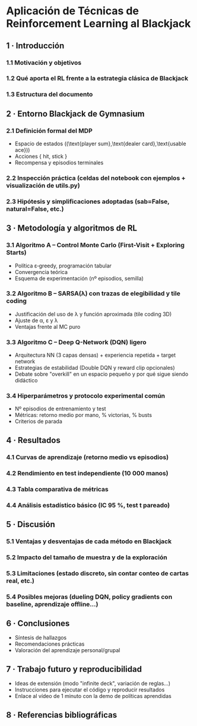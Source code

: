 # Aplicación de Técnicas de Reinforcement Learning al Blackjack

## 1 · Introducción

### 1.1 Motivación y objetivos

### 1.2 Qué aporta el RL frente a la estrategia clásica de Blackjack

### 1.3 Estructura del documento

## 2 · Entorno Blackjack de Gymnasium

### 2.1 Definición formal del MDP
   - Espacio de estados \((\text{player sum},\text{dealer card},\text{usable ace})\)
   - Acciones { hit, stick }
   - Recompensa y episodios terminales

### 2.2 Inspección práctica (celdas del notebook con ejemplos + visualización de utils.py)

### 2.3 Hipótesis y simplificaciones adoptadas (sab=False, natural=False, etc.)

## 3 · Metodología y algoritmos de RL

### 3.1 Algoritmo A – Control Monte Carlo (First-Visit + Exploring Starts)
- Política ε‐greedy, programación tabular
- Convergencia teórica
- Esquema de experimentación (nº episodios, semilla)

### 3.2 Algoritmo B – SARSA(λ) con trazas de elegibilidad y tile coding
- Justificación del uso de λ y función aproximada (tile coding 3D)
- Ajuste de α, ε y λ
- Ventajas frente al MC puro

### 3.3 Algoritmo C – Deep Q-Network (DQN) ligero
- Arquitectura NN (3 capas densas) + experiencia repetida + target network
- Estrategias de estabilidad (Double DQN y reward clip opcionales)
- Debate sobre "overkill" en un espacio pequeño y por qué sigue siendo didáctico

### 3.4 Hiperparámetros y protocolo experimental común
- Nº episodios de entrenamiento y test
- Métricas: retorno medio por mano, % victorias, % busts
- Criterios de parada

## 4 · Resultados

### 4.1 Curvas de aprendizaje (retorno medio vs episodios)

### 4.2 Rendimiento en test independiente (10 000 manos)

### 4.3 Tabla comparativa de métricas

### 4.4 Análisis estadístico básico (IC 95 %, test t pareado)

## 5 · Discusión

### 5.1 Ventajas y desventajas de cada método en Blackjack

### 5.2 Impacto del tamaño de muestra y de la exploración

### 5.3 Limitaciones (estado discreto, sin contar conteo de cartas real, etc.)

### 5.4 Posibles mejoras (dueling DQN, policy gradients con baseline, aprendizaje offline…)

## 6 · Conclusiones
- Síntesis de hallazgos
- Recomendaciones prácticas
- Valoración del aprendizaje personal/grupal

## 7 · Trabajo futuro y reproducibilidad
- Ideas de extensión (modo "infinite deck", variación de reglas…)
- Instrucciones para ejecutar el código y reproducir resultados
- Enlace al vídeo de 1 minuto con la demo de políticas aprendidas

## 8 · Referencias bibliográficas
